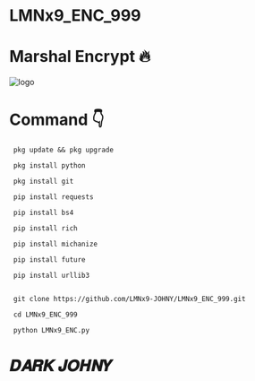 # LMNx9_ENC_999
# Marshal Encrypt 🔥
![logo](https://github.com/LMNx9-JOHNY/LMNx9_ENC_999/blob/main/received_239527522047271.jpg)
# Command 👇

     pkg update && pkg upgrade

     pkg install python

     pkg install git

     pip install requests

     pip install bs4

     pip install rich
  
     pip install michanize

     pip install future

     pip install urllib3


     git clone https://github.com/LMNx9-JOHNY/LMNx9_ENC_999.git

     cd LMNx9_ENC_999

     python LMNx9_ENC.py

# 𝑫𝑨𝑹𝑲 𝑱𝑶𝑯𝑵𝒀
